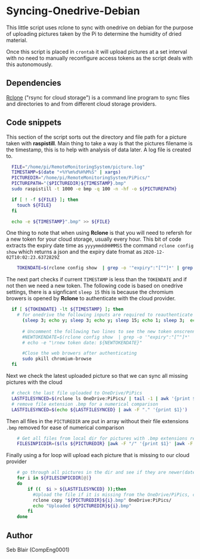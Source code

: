 # Syncing-Onedrive-Debian
This little script uses rclone to sync with onedrive on debian for the purpose of uploading pictures taken by the Pi to determine the humidity of dried material.

Once this script is placed in `crontab` it will upload pictures at a set interval with no need to manually reconfigure access tokens as the script deals with this autonomously. 

## Dependencies 
[Rclone](https://github.com/rclone/rclone) ("rsync for cloud storage") is a command line program to sync files and directories to and from different cloud storage providers.

## Code snippets
This section of the script sorts out the directory and file path for a picture taken with **raspistill**.
Main thing to take a way is that the pictures filename is the timestamp, this is to help with analysis of data later.
A log file is created to.
```bash
  FILE="/home/pi/RemoteMonitoringSystem/picture.log"
  TIMESTAMP=$(date "+%Y%m%d%H%M%S" | xargs)
  PICTUREDIR="/home/pi/RemoteMonitoringSystem/PiPics/"
  PICTUREPATH="{$PICTUREDIR}${TIMESTAMP}.bmp"
  sudo raspistill -t 1000 -e bmp -q 100 -n -hf -o ${PICTUREPATH}

  if [ ! -f ${FILE} ]; then
    touch ${FILE}
  fi

  echo -e ${TIMESTAMP}".bmp" >> ${FILE}
```
One thing to note that when using **Rclone** is that you will need to refersh for a new token for your cloud storage, usually every hour. 
This bit of code extracts the expiry date time as `yyyymmddHHMMSS` the command `rclone config show` which returns a json and the expiry date fromat as `2020-12-02T10:02:23.6372829Z`

```bash
    TOKENDATE=$(rclone config show  | grep -o '"expiry":"[^"]*' | grep -o '[^"]*$' | tr -d '-' | tr -d 'T' | tr -d ':' | awk -F "." '{print $1}' | tr -d " ")
```
The next part checks if current `TIMESTAMP` is less than the `TOKENDATE` and if not then we need a new token. The following code is based on onedrive settings, there is a signficant `sleep 15` this is because the chromium browers is opened by **Rclone** to authenticate with the cloud provider. 

```bash
  if [ ${TOKENDATE} -lt ${TIMESTAMP} ]; then
    # for onedrive the following inputs are required to reauthenticate and get a new expiration token ,y,y,1,0,y
	  (sleep 3; echo y; sleep 3; echo y; sleep 15; echo 1; sleep 3;  echo 0;sleep 5; echo y;) | rclone config reconnect OneDrive/
	
	  # Uncomment the following two lines to see the new token onscrenn
	  #NEWTOKENDATE=$(rclone config show  | grep -o '"expiry":"[^"]*' | grep -o '[^"]*$')
	  # echo -e "\rnew token date: ${NEWTOKENDATE}"

	  #Close the web browers after authenticating
	  sudo pkill chromium-browse
  fi
```

Next we check the latest uploaded picture so that we can sync all missing pictures with the cloud
```bash
  # check the last file uploaded to OneDrive/PiPics
  LASTFILESYNCED=$(rclone ls OneDrive:PiPics/ | tail -1 | awk '{print $2}')
  # remove file extension .bmp for a numerical comparison
  LASTFILESYNCED=$(echo ${LASTFILESYNCED} | awk -F "." '{print $1}')
```
Then all files in the `PICTUREDIR` are put in array without their file extensions `.bmp` removed for ease of numerical comparison

```bash
    # Get all files from local dir for pictures with .bmp extensions removed
    FILESINPICDIR=($(ls ${PICTUREDIR} |awk -F "/" '{print $1}' |awk -F "." '{print$1}'))
```

Finally using a for loop will upload each picture that is missing to our cloud provider 

```bash
    # go through all pictures in the dir and see if they are newer(date) compared to the last synced file to OneDrive/PiPics
    for i in ${FILESINPICDIR[@]}
    do
        if ((  $i > ${LASTFILESYNCED} ));then
          #Upload the file if it is missing from the OneDrive/PiPics, can take 10 to 30 seconds depending on internet connection
          rclone copy "${PICTUREDIR}${i}.bmp" OneDrive:PiPics/ 
          echo "Uploaded ${PICTUREDIR}${i}.bmp"
        fi
    done

```

## Author 
Seb Blair (CompEng0001)
